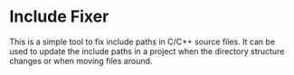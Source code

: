 # Include Fixer

This is a simple tool to fix include paths in C/C++ source files. It can be used to update the include paths in a project when the directory structure changes or when moving files around.
